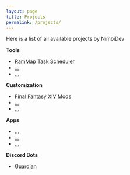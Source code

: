 ```yaml
---
layout: page
title: Projects
permalink: /projects/
---
```


Here is a list of all available projects by NimbiDev

**Tools**

  * [RamMap Task Scheduler](../../RAMMap-Task-Scheduler)
  * [...](../../)
  * [...](../../)

**Customization**

 * [Final Fantasy XIV Mods](../../FFXIV-Mods)
 * [...](../../)
 * [...](../../)

**Apps**

 * [...](../../)
 * [...](../../)
 * [...](../../)

**Discord Bots**

 * [Guardian](../../Guardian/)

